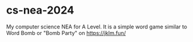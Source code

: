 # cs-nea-2024
 My computer science NEA for A Level. It is a simple word game similar to Word Bomb or "Bomb Party" on https://jklm.fun/
